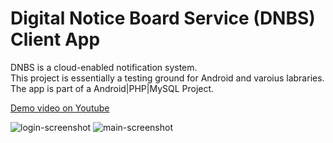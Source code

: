 # Digital Notice Board Service (DNBS) Client App

DNBS is a cloud-enabled notification system.  
This project is essentially a testing ground for Android and varoius labraries.  
The app is part of a Android|PHP|MySQL Project.  

[Demo video on Youtube](https://www.youtube.com/watch?v=YK_pa7Yy-gE)

![login-screenshot](http://i.imgur.com/maKXa3f.png?1)    ![main-screenshot](http://i.imgur.com/YQmqApG.png?1)
